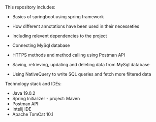 This repository includes:

  * Basics of springboot using spring framework
  
  * How different annotations have been used in their necesseties
  
  * Including relevent dependencies to the project
  
  * Connecting MySql database 
  
  * HTTPS methods and method calling using Postman API
  
  * Saving, retrieving, updating and deleting data from MySql database
  
  * Using NativeQuery to write SQL queries and fetch more filtered data

  
  
Technology stack and IDEs:

  * Java 19.0.2
  * Spring Initializer - project: Maven
  * Postman API
  * Intelij IDE
  * Apache TomCat 10.1
  
